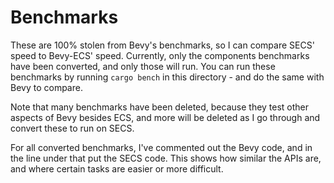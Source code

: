 # Benchmarks

These are 100% stolen from Bevy's benchmarks, so I can compare SECS' speed to Bevy-ECS' speed. Currently,
only the components benchmarks have been converted, and only those will run. You can run these benchmarks
by running `cargo bench` in this directory - and do the same with Bevy to compare.

Note that many benchmarks have been deleted, because they test other aspects of Bevy besides ECS, and more
will be deleted as I go through and convert these to run on SECS.

For all converted benchmarks, I've commented out the Bevy code, and in the line under that put the SECS code.
This shows how similar the APIs are, and where certain tasks are easier or more difficult.